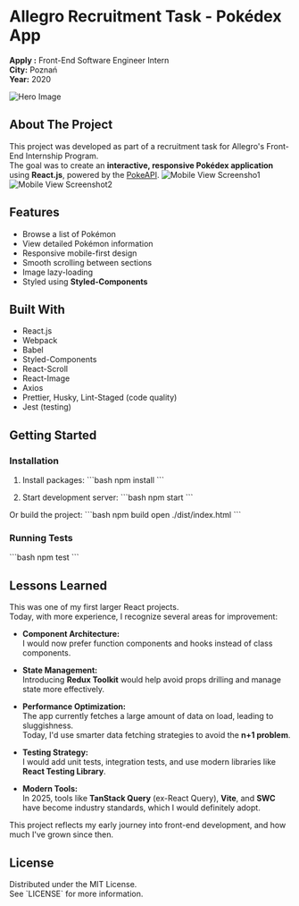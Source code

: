 # Allegro Recruitment Task - Pokédex App

**Apply :** Front-End Software Engineer Intern  
**City:** Poznań  
**Year:** 2020

![Hero Image](https://github.com/user-attachments/assets/2443bf06-3ae2-478d-b41e-9de80b1d85cc)

## About The Project

This project was developed as part of a recruitment task for Allegro's Front-End Internship Program.  
The goal was to create an **interactive, responsive Pokédex application** using **React.js**, powered by the [PokeAPI](https://pokeapi.co/).
![Mobile View Screensho1](https://github.com/user-attachments/assets/456659a2-51bc-47a7-bbe6-d1b3a6e4fe5f)
![Mobile View Screenshot2](https://github.com/user-attachments/assets/d10379fa-3228-4df0-8429-b52fba081990)

## Features

- Browse a list of Pokémon
- View detailed Pokémon information
- Responsive mobile-first design
- Smooth scrolling between sections
- Image lazy-loading
- Styled using **Styled-Components**

## Built With

- React.js
- Webpack
- Babel
- Styled-Components
- React-Scroll
- React-Image
- Axios
- Prettier, Husky, Lint-Staged (code quality)
- Jest (testing)

## Getting Started

### Installation

1. Install packages:
\`\`\`bash
npm install
\`\`\`

2. Start development server:
\`\`\`bash
npm start
\`\`\`

Or build the project:
\`\`\`bash
npm build
open ./dist/index.html
\`\`\`

### Running Tests

\`\`\`bash
npm test
\`\`\`

## Lessons Learned

This was one of my first larger React projects.  
Today, with more experience, I recognize several areas for improvement:

- **Component Architecture:**  
  I would now prefer function components and hooks instead of class components.

- **State Management:**  
  Introducing **Redux Toolkit** would help avoid props drilling and manage state more effectively.

- **Performance Optimization:**  
  The app currently fetches a large amount of data on load, leading to sluggishness.  
  Today, I'd use smarter data fetching strategies to avoid the **n+1 problem**.

- **Testing Strategy:**  
  I would add unit tests, integration tests, and use modern libraries like **React Testing Library**.

- **Modern Tools:**  
  In 2025, tools like **TanStack Query** (ex-React Query), **Vite**, and **SWC** have become industry standards, which I would definitely adopt.

This project reflects my early journey into front-end development, and how much I've grown since then.

## License

Distributed under the MIT License.  
See \`LICENSE\` for more information.
